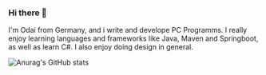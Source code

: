### Hi there 👋

I'm Odai from Germany, and i write and develope PC Programms. I really enjoy learning languages and frameworks like Java, Maven and Springboot, as well as learn C#.
I also enjoy doing design in general.

![Anurag's GitHub stats](https://github-readme-stats.vercel.app/api?username=odaialfadel&show_icons=true)






